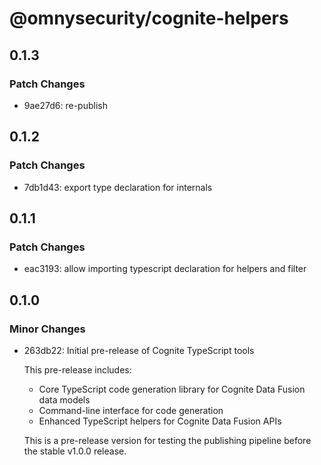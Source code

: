# @omnysecurity/cognite-helpers

## 0.1.3

### Patch Changes

- 9ae27d6: re-publish

## 0.1.2

### Patch Changes

- 7db1d43: export type declaration for internals

## 0.1.1

### Patch Changes

- eac3193: allow importing typescript declaration for helpers and filter

## 0.1.0

### Minor Changes

- 263db22: Initial pre-release of Cognite TypeScript tools

  This pre-release includes:
  - Core TypeScript code generation library for Cognite Data Fusion data models
  - Command-line interface for code generation
  - Enhanced TypeScript helpers for Cognite Data Fusion APIs

  This is a pre-release version for testing the publishing pipeline before the stable v1.0.0 release.
